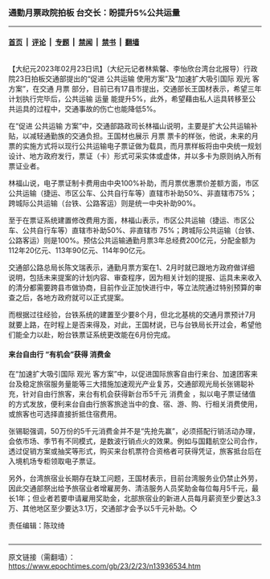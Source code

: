 ### 通勤月票政院拍板 台交长：盼提升5%公共运量

---

#### [首页](../../../..?n13936534) &nbsp;|&nbsp; [评论](../../../../../epoch-comment?n13936534) &nbsp;|&nbsp; [专题](../../../../../epoch-special?n13936534) &nbsp;|&nbsp; [禁闻](../../../../../epoch-news?n13936534) &nbsp;|&nbsp; [禁书](../../../../../books?n13936534) &nbsp;|&nbsp; [翻墙](https://github.com/gfw-breaker/nogfw/blob/master/README.md?n13936534)


<div class="column" id="artbody" itemprop="articleBody">
 <!-- article content begin -->
 <p>
  【大纪元2023年02月23日讯】（大纪元记者林紫馨、李怡欣台湾台北报导）行政院23日拍板交通部提出的“促进
  <ok href="https://www.epochtimes.com/gb/tag/%E5%85%AC%E5%85%B1%E8%BF%90%E8%BE%93.html">
   公共运输
  </ok>
  使用方案”及“加速扩大吸引国际
  <ok href="https://www.epochtimes.com/gb/tag/%E8%A7%82%E5%85%89.html">
   观光
  </ok>
  客方案”，在交通
  <ok href="https://www.epochtimes.com/gb/tag/%E6%9C%88%E7%A5%A8.html">
   月票
  </ok>
  部分，目前已有17县市提出，交通部长王国材表示，希望三年计划执行完毕后，公共运输
  <ok href="https://www.epochtimes.com/gb/tag/%E8%BF%90%E9%87%8F.html">
   运量
  </ok>
  能提升5%，此外，希望藉由私人运具转移至公共运具的过程中，交通事故的伤亡也能降低5%。
 </p>
 <p>
  在“促进
  <ok href="https://www.epochtimes.com/gb/tag/%E5%85%AC%E5%85%B1%E8%BF%90%E8%BE%93.html">
   公共运输
  </ok>
  方案”中，交通部路政司长林福山说明，主要是扩大公共运输补贴，以减轻通勤族的交通负担。王国材也展示
  <ok href="https://www.epochtimes.com/gb/tag/%E6%9C%88%E7%A5%A8.html">
   月票
  </ok>
  票卡的样张，他说，未来的月票的实施方式将以现行公共运输电子票证做为载具，而月票样板将由中央统一规划设计、地方政府发行，票证（卡）形式可采实体或虚体，并以多卡为原则纳入所有票证业者。
 </p>
 <p>
  林福山说，电子票证制卡费用由中央100%补助，而月票优惠票价差额方面，市区公共运输（捷运、市区公车、公共自行车等）直辖市补助50%、非直辖市75%；跨城际公共运输（台铁、公路客运）则是统一中央补助90%。
 </p>
 <p>
  至于在票证系统建置修改费用方面，林福山表示，市区公共运输（捷运、市区公车、公共自行车等）直辖市补助50%、非直辖市 75%；跨城际公共运输（台铁、公路客运）则是100%。预估公共运输通勤月票3年总经费200亿元，分配金额为112年20亿元、113年90亿元、114年90亿元。
 </p>
 <p>
  交通部公路总局长陈文瑞表示，通勤月票方案在1、2月时就已跟地方政府做详细说明，包括未来提案的计划内容、审查程序，因为相关计划的提报、运具未来收入的清分都需要跨县市做协商，目前作业正加快进行中，等立法院通过特别预算的审查之后，各地方政府就可以正式提案。
 </p>
 <p>
  而根据过往经验，台铁系统的建置至少要8个月，但北北基桃的交通月票预计7月就要上路，在时程上是否来得及，对此，王国材说，已与台铁局长开过会，希望他们能全力以赴，盼台铁票证系统更改能在6月份完成。
 </p>
 <h4>
  来台自由行 “有机会”获得
  <ok href="https://www.epochtimes.com/gb/tag/%E6%B6%88%E8%B4%B9%E9%87%91.html">
   消费金
  </ok>
 </h4>
 <p>
  在“加速扩大吸引国际
  <ok href="https://www.epochtimes.com/gb/tag/%E8%A7%82%E5%85%89.html">
   观光
  </ok>
  客方案”中，以促进国际旅客自由行来台、加速团客来台及稳定旅宿服务量能等三大措施加速观光产业复苏，交通部观光局长张锡聪补充，针对自由行旅客，来台有机会获得新台币5千元
  <ok href="https://www.epochtimes.com/gb/tag/%E6%B6%88%E8%B4%B9%E9%87%91.html">
   消费金
  </ok>
  ，拟以电子票证储值的方式发放，便利来台自由行旅客旅途当中的食、宿、游、购、行相关消费使用，或旅客也可选择直接折抵住宿费用。
 </p>
 <p>
  张锡聪强调，50万份的5千元消费金并不是“先抢先赢”，必须搭配行销活动办理，会依市场、季节有不同模式，是数波行销点火的效果。例如与国籍航空公司合作，透过促销方案或抽奖等形式，购买来台机票符合资格者可获得凭证，旅客抵台后在入境机场专柜领取电子票证。
 </p>
 <p>
  另外，台湾旅宿业长期存在缺工问题，王国材表示，目前台湾服务业仍禁止外劳，因此交通部祭出给予旅宿业者增雇房务、清洁服务人员奖助金每位每月5千元，最长1年；但业者若要申请雇用奖助金，北部旅宿业的新进人员每月薪资至少要达3.3万、其他地区至少要达3.1万，交通部才会予以5千元补助。◇
 </p>
 <p>
  责任编辑：陈玟绮
 </p>
 <!-- article content end -->
</div>


<img src='http://gfw-breaker.win/epoch-news/pages/ncid1349361/n13936534.md' width='0px' height='0px'/>

---

原文链接（需翻墙）：https://www.epochtimes.com/gb/23/2/23/n13936534.htm